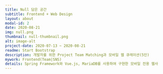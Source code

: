 ```yaml
---
title: Null 담은 공간
subtitle: Frontend + Web Design
layout: about
modal-id: 2
date: 2020-08-21
img: null.png
thumbnail: null-thumbnail.png
alt: image-alt
project-date: 2020-07-13 ~ 2020-08-21
readme: Start Bootstrap
description: 개발자를 위한 Project Team Matching과 모바일 웹 큐레이션(5인)
mywork: Frontend(Team|SNS)
details: Spring Framework와 Vue.js, MariaDB를 사용하여 구현한 모바일 전용 웹사이트. 기본적인 SNS 기능과 함께 Project Team Matching을 통해 개발자들에게 도움을 줄 수 있는 사이트가 목적.
---
```

